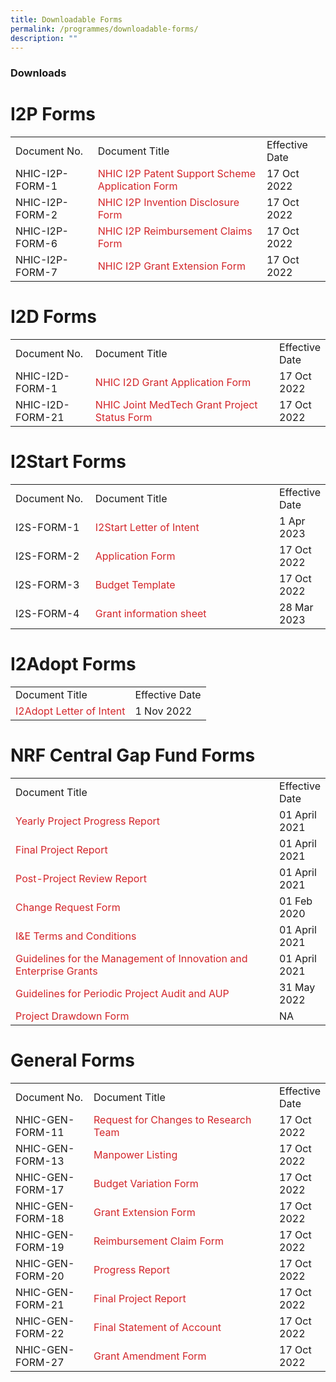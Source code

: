 ```yaml
---
title: Downloadable Forms
permalink: /programmes/downloadable-forms/
description: ""
---
```

### Downloads

# I2P Forms
 <table><tbody><tr><td>Document No.</td><td>Document Title</td><td>Effective Date</td></tr><tr><td>NHIC-I2P-FORM-1</td><td><a style="color: rgb(211, 38, 42); text-decoration: none; outline: none;" target="_blank" href="https://nhic.sg/web/images/NHIC/documents/I2P/NHIC-I2P-1_I2P_Application_Form_v16.0.docx">NHIC I2P Patent Support Scheme Application Form</a></td><td>17 Oct 2022</td></tr><tr><td>NHIC-I2P-FORM-2</td><td><a style="color: rgb(211, 38, 42); text-decoration: none; outline: none;" target="_blank" href="https://nhic.sg/web/images/NHIC/documents/I2P/NHIC-I2P-2_I2P_Invention_Disclosure_Form_v4.0.docx">NHIC I2P Invention Disclosure Form</a></td><td>17 Oct 2022</td></tr><tr><td>NHIC-I2P-FORM-6</td><td><a style="color: rgb(211, 38, 42); text-decoration: none; outline: none;" target="_blank" href="https://nhic.sg/web/images/NHIC/documents/I2P/NHIC-I2P-6_NHIC_I2P_Reimbursement_Claims_Form_v15.0.xlsx">NHIC I2P Reimbursement Claims Form</a></td><td>17 Oct 2022</td></tr><tr><td>NHIC-I2P-FORM-7</td><td><a style="color: rgb(211, 38, 42); text-decoration: none; outline: none;" target="_blank" href="https://nhic.sg/web/images/NHIC/documents/I2P/NHIC-I2P-7_Grant_Extension_Form_v14.0.docx">NHIC I2P Grant Extension Form</a></td><td>17 Oct 2022</td></tr></tbody></table>


# I2D Forms

<table><tbody><tr><td style="width: 149.25px;">Document No.</td><td style="width: 490.688px;">Document Title</td><td>Effective Date</td></tr><tr><td>NHIC-I2D-FORM-1</td><td><a style="color: rgb(211, 38, 42); text-decoration: none; outline: none;" target="_blank" href="https://nhic.sg/web/images/NHIC/documents/I2D/NHIC-I2D-1_I2D_Grant_Application_Form_v18.0.docx">NHIC I2D Grant Application Form</a></td><td>17 Oct 2022</td></tr><tr><td>NHIC-I2D-FORM-21</td><td><a style="color: rgb(211, 38, 42); text-decoration: none; outline: none;" target="_blank" href="https://nhic.sg/web/images/NHIC/documents/I2D/NHIC-I2D-Form-21_NHIC_Joint_MedTech_Grant_Project_Status_Form_V5.0.docx">NHIC Joint MedTech Grant Project Status Form</a></td><td>17 Oct 2022</td></tr></tbody></table>

# I2Start Forms
<table><tbody><tr><td style="width: 149.25px;">Document No.</td><td style="width: 490.688px;">Document Title</td><td>Effective Date</td></tr><tr><td>I2S-FORM-1</td><td><a style="color: rgb(211, 38, 42); text-decoration: none; outline: none;" target="_blank" href="https://nhic.sg/web/images/NHIC/documents/I2Start/I2S-1_Letter-of-Intent-v6.0.docx">I2Start Letter of Intent</a></td><td>1 Apr 2023</td></tr><tr><td>I2S-FORM-2</td><td><a style="color: rgb(211, 38, 42); text-decoration: none; outline: none;" target="_blank" href="https://nhic.sg/web/images/NHIC/documents/I2Start/I2S-2_Application_Form_v5.0.docx">Application Form</a></td><td>17 Oct 2022</td></tr><tr><td>I2S-FORM-3</td><td><a style="color: rgb(211, 38, 42); text-decoration: none; outline: none;" target="_blank" href="https://nhic.sg/web/images/NHIC/documents/I2Start/I2S-3_Budget_Template_v3.0.xlsx">Budget Template</a></td><td>17 Oct 2022</td></tr><tr><td>I2S-FORM-4</td><td><a style="color: rgb(211, 38, 42); text-decoration: none; outline: none;" target="_blank" href="https://nhic.sg/web/images/NHIC/documents/I2Start/Innovation_to_Startup_I2START_grant_information_sheet.pdf">Grant information sheet</a></td><td>28 Mar 2023</td></tr></tbody></table>

# I2Adopt Forms

<table><tbody><tr><td>Document Title</td><td>Effective Date</td></tr><tr><td><a style="color: rgb(211, 38, 42); text-decoration: none; outline: none;" target="_blank" href="https://nhic.sg/web/images/NHIC/documents/I2Adopt/I2Adopt_Letter_of_Intent_Template_Nov_2022.pptx">I2Adopt Letter of Intent</a></td><td>1 Nov 2022</td></tr></tbody></table>
 

# NRF Central Gap Fund Forms
<table><tbody><tr><td style="width: 661.406px;">Document Title</td><td>Effective Date</td></tr><tr><td><a style="color: rgb(211, 38, 42); text-decoration: none; outline: none;" target="_blank" href="https://nhic.sg/web/images/NHIC/documents/NRFCentralGap/Central_Gap_Fund_Yearly_Progress_Reports_v3.0.docx">Yearly Project Progress Report</a></td><td>01 April 2021</td></tr><tr><td><a style="color: rgb(211, 38, 42); text-decoration: none; outline: none;" target="_blank" href="https://nhic.sg/web/images/NHIC/documents/NRFCentralGap/Central_Gap_Fund_Final_Progress_Reports_v3.0.docx">Final Project Report</a></td><td>01 April 2021</td></tr><tr><td><a style="color: rgb(211, 38, 42); text-decoration: none; outline: none;" target="_blank" href="https://nhic.sg/web/images/NHIC/documents/NRFCentralGap/Central_Gap_Fund_Post_Progress_Reports_v3.0.docx">Post-Project Review Report</a></td><td>01 April 2021</td></tr><tr><td><a style="color: rgb(211, 38, 42); text-decoration: none; outline: none;" target="_blank" href="https://nhic.sg/web/images/NHIC/documents/NRFCentralGap/Change_Request_Form_v1.0_1.docx">Change Request Form</a></td><td>01 Feb 2020</td></tr><tr><td><a style="color: rgb(211, 38, 42); text-decoration: none; outline: none;" target="_blank" href="https://nhic.sg/web/images/NHIC/documents/NRFCentralGap/IE_Terms_and_Conditions_V3.pdf">I&amp;E Terms and Conditions</a></td><td>01 April 2021</td></tr><tr><td><a style="color: rgb(211, 38, 42); text-decoration: none; outline: none;" target="_blank" href="https://nhic.sg/web/images/NHIC/documents/NRFCentralGap/Guidelines_for_the_Management_of_Innovation_and_Enterprise_Grants_V3.pdf">Guidelines for the Management of Innovation and Enterprise Grants</a></td><td>01 April 2021</td></tr><tr><td><a style="color: rgb(211, 38, 42); text-decoration: none; outline: none;" target="_blank" href="https://nhic.sg/web/images/NHIC/documents/NRFCentralGap/NRF-Project_AUP.pdf">Guidelines for Periodic Project Audit and AUP</a></td><td>31 May 2022</td></tr><tr><td><a style="color: rgb(211, 38, 42); text-decoration: none; outline: none;" target="_blank" href="https://nhic.sg/web/images/NHIC/documents/NRFCentralGap/Project_Drawdown_Form-17June2022.xlsx">Project Drawdown Form</a></td><td>NA</td></tr></tbody></table>

# General Forms
<table><tbody><tr><td style="width: 149.25px;">Document No.</td><td style="width: 490.688px;">Document Title</td><td>Effective Date</td></tr><tr><td>NHIC-GEN-FORM-11</td><td><a style="color: rgb(211, 38, 42); text-decoration: none; outline: none;" target="_blank" href="https://nhic.sg/web/images/NHIC/documents/General/NHIC-GEN-11_Request_for_Changes_to_Research_Team_v8.0.docx">Request for Changes to Research Team</a></td><td>17 Oct 2022</td></tr><tr><td>NHIC-GEN-FORM-13</td><td><a style="color: rgb(211, 38, 42); text-decoration: none; outline: none;" target="_blank" href="https://nhic.sg/web/images/NHIC/documents/General/NHIC-GEN-13_Manpower_Listing_v3.0.xlsx">Manpower Listing</a></td><td>17 Oct 2022</td></tr><tr><td>NHIC-GEN-FORM-17</td><td><a style="color: rgb(211, 38, 42); text-decoration: none; outline: none;" target="_blank" href="https://nhic.sg/web/images/NHIC/documents/General/NHIC-GEN-17_Budget_Variation_Form_V9.0.docx">Budget Variation Form</a></td><td>17 Oct 2022</td></tr><tr><td>NHIC-GEN-FORM-18</td><td><a style="color: rgb(211, 38, 42); text-decoration: none; outline: none;" target="_blank" href="https://nhic.sg/web/images/NHIC/documents/General/NHIC-GEN-18_Grant_Extension_Form_v7.0.docx">Grant Extension Form</a></td><td>17 Oct 2022</td></tr><tr><td>NHIC-GEN-FORM-19</td><td><a style="color: rgb(211, 38, 42); text-decoration: none; outline: none;" target="_blank" href="https://nhic.sg/web/images/NHIC/documents/General/NHIC-GEN-19_Reimbursement_Claim_Form_v10.0.xlsx">Reimbursement Claim Form</a></td><td>17 Oct 2022</td></tr><tr><td>NHIC-GEN-FORM-20</td><td><a style="color: rgb(211, 38, 42); text-decoration: none; outline: none;" target="_blank" href="https://nhic.sg/web/images/NHIC/documents/General/NHIC-GEN-20_Progress_Report_v10.0.doc">Progress Report</a></td><td>17 Oct 2022</td></tr><tr><td>NHIC-GEN-FORM-21</td><td><a style="color: rgb(211, 38, 42); text-decoration: none; outline: none;" target="_blank" href="https://nhic.sg/web/images/NHIC/documents/General/NHIC-GEN-21_Final_Project_Report_v8.0.doc">Final Project Report</a></td><td>17 Oct 2022</td></tr><tr><td>NHIC-GEN-FORM-22</td><td><a style="color: rgb(211, 38, 42); text-decoration: none; outline: none;" target="_blank" href="https://nhic.sg/web/images/NHIC/documents/General/NHIC-GEN-22_Final_Statement_of_Account_v5.0.docx">Final Statement of Account</a></td><td>17 Oct 2022</td></tr><tr><td>NHIC-GEN-FORM-27</td><td><a style="color: rgb(211, 38, 42); text-decoration: none; outline: none;" target="_blank" href="https://nhic.sg/web/images/NHIC/documents/General/NHIC-GEN-27_Grant_Amendment_Form_v5.0.docx">Grant Amendment Form</a></td><td>17 Oct 2022</td></tr></tbody></table>